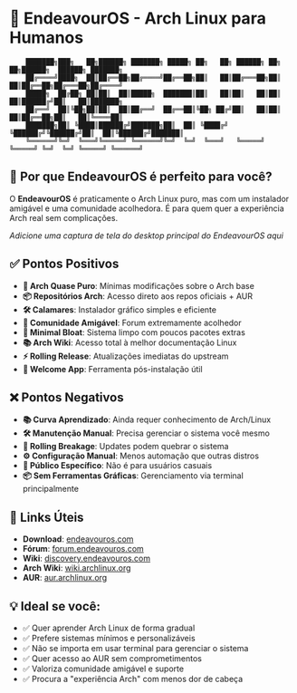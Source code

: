 # 🚀 EndeavourOS - Arch Linux para Humanos

```
    ███████╗███╗   ██╗██████╗ ███████╗ █████╗ ██╗   ██╗ ██████╗ ██╗   ██╗██████╗  ██████╗ ███████╗
    ██╔════╝████╗  ██║██╔══██╗██╔════╝██╔══██╗██║   ██║██╔═══██╗██║   ██║██╔══██╗██╔═══██╗██╔════╝
    █████╗  ██╔██╗ ██║██║  ██║█████╗  ███████║██║   ██║██║   ██║██║   ██║██████╔╝██║   ██║███████╗
    ██╔══╝  ██║╚██╗██║██║  ██║██╔══╝  ██╔══██║╚██╗ ██╔╝██║   ██║██║   ██║██╔══██╗██║   ██║╚════██║
    ███████╗██║ ╚████║██████╔╝███████╗██║  ██║ ╚████╔╝ ╚██████╔╝╚██████╔╝██║  ██║╚██████╔╝███████║
    ╚══════╝╚═╝  ╚═══╝╚═════╝ ╚══════╝╚═╝  ╚═╝  ╚═══╝   ╚═════╝  ╚═════╝ ╚═╝  ╚═╝ ╚═════╝ ╚══════╝
```

## 🎯 Por que EndeavourOS é perfeito para você?

O **EndeavourOS** é praticamente o Arch Linux puro, mas com um instalador amigável e uma comunidade acolhedora. É para quem quer a experiência Arch real sem complicações.

<!-- INSERIR SCREENSHOT DA TELA PRINCIPAL DO ENDEAVOUROS AQUI -->
*Adicione uma captura de tela do desktop principal do EndeavourOS aqui*

## ✅ Pontos Positivos

- **🎯 Arch Quase Puro**: Mínimas modificações sobre o Arch base
- **📦 Repositórios Arch**: Acesso direto aos repos oficiais + AUR
- **🛠️ Calamares**: Instalador gráfico simples e eficiente  
- **👥 Comunidade Amigável**: Forum extremamente acolhedor
- **🔧 Minimal Bloat**: Sistema limpo com poucos pacotes extras
- **📚 Arch Wiki**: Acesso total à melhor documentação Linux
- **⚡ Rolling Release**: Atualizações imediatas do upstream
- **🎨 Welcome App**: Ferramenta pós-instalação útil

## ❌ Pontos Negativos

- **📚 Curva Aprendizado**: Ainda requer conhecimento de Arch/Linux
- **🛠️ Manutenção Manual**: Precisa gerenciar o sistema você mesmo
- **🔄 Rolling Breakage**: Updates podem quebrar o sistema
- **⚙️ Configuração Manual**: Menos automação que outras distros
- **🎯 Público Específico**: Não é para usuários casuais
- **📦 Sem Ferramentas Gráficas**: Gerenciamento via terminal principalmente

## 🔗 Links Úteis

- **Download**: [endeavouros.com](https://endeavouros.com/)
- **Fórum**: [forum.endeavouros.com](https://forum.endeavouros.com/)
- **Wiki**: [discovery.endeavouros.com](https://discovery.endeavouros.com/)
- **Arch Wiki**: [wiki.archlinux.org](https://wiki.archlinux.org/)
- **AUR**: [aur.archlinux.org](https://aur.archlinux.org/)

## 💡 Ideal se você:
- ✅ Quer aprender Arch Linux de forma gradual
- ✅ Prefere sistemas mínimos e personalizáveis
- ✅ Não se importa em usar terminal para gerenciar o sistema
- ✅ Quer acesso ao AUR sem comprometimentos
- ✅ Valoriza comunidade amigável e suporte
- ✅ Procura a "experiência Arch" com menos dor de cabeça